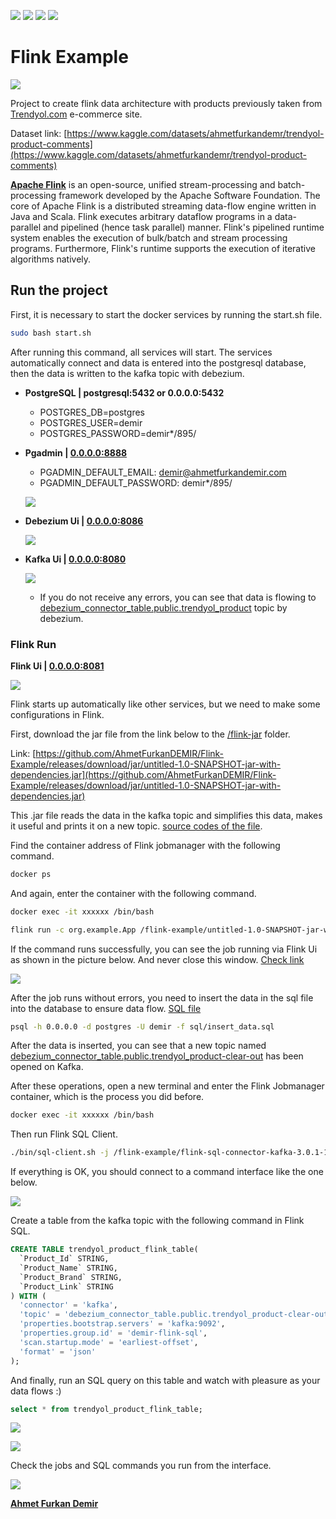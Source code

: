 ![](https://img.shields.io/badge/Docker-2CA5E0?style=for-the-badge&logo=docker&logoColor=white) ![](https://img.shields.io/badge/PostgreSQL-316192?style=for-the-badge&logo=postgresql&logoColor=white) ![](https://img.shields.io/badge/Scala-DC322F?style=for-the-badge&logo=scala&logoColor=white) ![](https://img.shields.io/badge/Apache_Kafka-231F20?style=for-the-badge&logo=apache-kafka&logoColor=white)

# Flink Example

![](/images/schema.png)

Project to create flink data architecture with products previously taken from [Trendyol.com](https://www.trendyol.com/) e-commerce site.

Dataset link: [https://www.kaggle.com/datasets/ahmetfurkandemr/trendyol-product-comments](https://www.kaggle.com/datasets/ahmetfurkandemr/trendyol-product-comments)

[**Apache Flink**](https://flink.apache.org/) is an open-source, unified stream-processing and batch-processing framework developed by the Apache Software Foundation. The core of Apache Flink is a distributed streaming data-flow engine written in Java and Scala. Flink executes arbitrary dataflow programs in a data-parallel and pipelined (hence task parallel) manner. Flink's pipelined runtime system enables the execution of bulk/batch and stream processing programs. Furthermore, Flink's runtime supports the execution of iterative algorithms natively.

## **Run the project**

First, it is necessary to start the docker services by running the start.sh file.

```bash
sudo bash start.sh
```

After running this command, all services will start. The services automatically connect and data is entered into the postgresql database, then the data is written to the kafka topic with debezium.

* **PostgreSQL | postgresql:5432 or 0.0.0.0:5432**

    - POSTGRES_DB=postgres
    - POSTGRES_USER=demir
    - POSTGRES_PASSWORD=demir*/895/


* **Pgadmin | [0.0.0.0:8888](http://0.0.0.0:8888)**

    - PGADMIN_DEFAULT_EMAIL: demir@ahmetfurkandemir.com
    - PGADMIN_DEFAULT_PASSWORD: demir*/895/

    ![](/images/pgadmin.png)


* **Debezium Ui | [0.0.0.0:8086](http://0.0.0.0:8086/)**

    ![](/images/debezium_ui.png)


* **Kafka Ui | [0.0.0.0:8080](http://0.0.0.0:8080)**

    ![](/images/kafka_ui.png)

    - If you do not receive any errors, you can see that data is flowing to [debezium_connector_table.public.trendyol_product](http://0.0.0.0:8080/ui/clusters/kafka/all-topics/debezium_connector_table.public.trendyol_product/messages?keySerde=String&valueSerde=String&limit=100) topic by debezium.

### **Flink Run**

**Flink Ui | [0.0.0.0:8081](http://0.0.0.0:8081)**

![](/images/flink_ui.png)

Flink starts up automatically like other services, but we need to make some configurations in Flink.

First, download the jar file from the link below to the [/flink-jar](/flink-jar/) folder.

Link: [https://github.com/AhmetFurkanDEMIR/Flink-Example/releases/download/jar/untitled-1.0-SNAPSHOT-jar-with-dependencies.jar](https://github.com/AhmetFurkanDEMIR/Flink-Example/releases/download/jar/untitled-1.0-SNAPSHOT-jar-with-dependencies.jar)

This .jar file reads the data in the kafka topic and simplifies this data, makes it useful and prints it on a new topic. [source codes of the file](/flink-scala-source/).

Find the container address of Flink jobmanager with the following command.

```bash
docker ps
```

And again, enter the container with the following command.

```bash
docker exec -it xxxxxx /bin/bash
```

```bash
flink run -c org.example.App /flink-example/untitled-1.0-SNAPSHOT-jar-with-dependencies.jar
```

If the command runs successfully, you can see the job running via Flink Ui as shown in the picture below. And never close this window. [Check link](http://0.0.0.0:8081/#/job/running)

![](/images/flink_run_jar.png)

After the job runs without errors, you need to insert the data in the sql file into the database to ensure data flow. [SQL file](/sql/insert_data.sql)

```bash
psql -h 0.0.0.0 -d postgres -U demir -f sql/insert_data.sql
```

After the data is inserted, you can see that a new topic named [debezium_connector_table.public.trendyol_product-clear-out](http://0.0.0.0:8080/ui/clusters/kafka/all-topics/debezium_connector_table.public.trendyol_product-clear-out/messages?keySerde=String&valueSerde=String&limit=100) has been opened on Kafka.

After these operations, open a new terminal and enter the Flink Jobmanager container, which is the process you did before.

```bash
docker exec -it xxxxxx /bin/bash
```

Then run Flink SQL Client.

```bash
./bin/sql-client.sh -j /flink-example/flink-sql-connector-kafka-3.0.1-1.18.jar
```

If everything is OK, you should connect to a command interface like the one below.

![](/images/flink_sql_client.png)

Create a table from the kafka topic with the following command in Flink SQL.

```sql
CREATE TABLE trendyol_product_flink_table(
  `Product_Id` STRING,
  `Product_Name` STRING,
  `Product_Brand` STRING,
  `Product_Link` STRING
) WITH (
  'connector' = 'kafka',
  'topic' = 'debezium_connector_table.public.trendyol_product-clear-out',
  'properties.bootstrap.servers' = 'kafka:9092',
  'properties.group.id' = 'demir-flink-sql',
  'scan.startup.mode' = 'earliest-offset',
  'format' = 'json'
);
```

And finally, run an SQL query on this table and watch with pleasure as your data flows :)

```sql
select * from trendyol_product_flink_table;
```

![](/images/sql_1.png)

![](/images/sql_2.png)

Check the jobs and SQL commands you run from the interface.

![](/images/flink_run_jobs.png)

[**Ahmet Furkan Demir**](https://ahmetfurkandemir.com/)